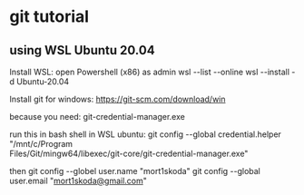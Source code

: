 # git tutorial
## using WSL Ubuntu 20.04

Install WSL:
open Powershell (x86) as admin
wsl --list --online
wsl --install -d Ubuntu-20.04


Install git for windows:
https://git-scm.com/download/win

because you need:
   git-credential-manager.exe

run this in bash shell in WSL ubuntu:
git config --global credential.helper "/mnt/c/Program\
Files/Git/mingw64/libexec/git-core/git-credential-manager.exe"

then
git config --globel user.name  "mort1skoda"
git config --global user.email "mort1skoda@gmail.com"


